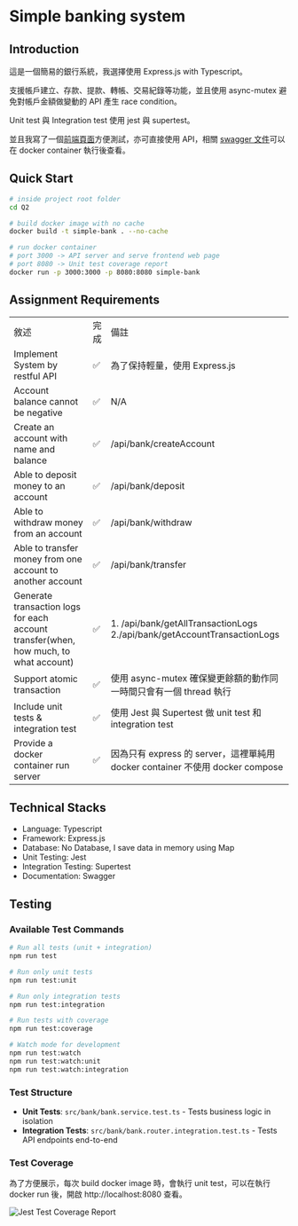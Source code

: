 # Simple banking system
## Introduction
這是一個簡易的銀行系統，我選擇使用 Express.js with Typescript。<br>

支援帳戶建立、存款、提款、轉帳、交易紀錄等功能，並且使用 async-mutex 避免對帳戶金額做變動的 API 產生 race condition。<br>

Unit test 與 Integration test 使用 jest 與 supertest。

並且我寫了一個[前端頁面](http://localhost:3000)方便測試，亦可直接使用 API，相關 [swagger 文件](http://localhost:3000/swagger)可以在 docker container 執行後查看。

## Quick Start
```bash
# inside project root folder
cd Q2

# build docker image with no cache
docker build -t simple-bank . --no-cache

# run docker container
# port 3000 -> API server and serve frontend web page
# port 8080 -> Unit test coverage report
docker run -p 3000:3000 -p 8080:8080 simple-bank
```

## Assignment Requirements
<table>
    <tr>
        <td>敘述</td>
        <td>完成</td>
        <td>備註</td>
    </tr>
    <tr>
        <td>Implement System by restful API </td>
        <td>✅</td>
        <td>為了保持輕量，使用 Express.js</td>
    </tr>
    <tr>
        <td>Account balance cannot be negative</td>
        <td>✅</td>
        <td>N/A</td>
    </tr>
    <tr>
        <td>Create an account with name and balance</td>
        <td>✅</td>
        <td>/api/bank/createAccount</td>
    </tr>
    <tr>
        <td>Able to deposit money to an account</td>
        <td>✅</td>
        <td>/api/bank/deposit</td>
    </tr>
    <tr>
        <td>Able to withdraw money from an account</td>
        <td>✅</td>
        <td>/api/bank/withdraw</td>
    </tr>
    <tr>
        <td>Able to transfer money from one account to another account</td>
        <td>✅</td>
        <td>/api/bank/transfer</td>
    </tr>
    <tr>
        <td>Generate transaction logs for each account transfer(when, how much, to what account)</td>
        <td>✅</td>
        <td>
            1. /api/bank/getAllTransactionLogs<br>2./api/bank/getAccountTransactionLogs
        </td>
    </tr>
    <tr>
        <td>Support atomic transaction</td>
        <td>✅</td>
        <td>使用 async-mutex 確保變更餘額的動作同一時間只會有一個 thread 執行</td>
    </tr>
    <tr>
        <td>Include unit tests & integration test</td>
        <td>✅</td>
        <td>使用 Jest 與 Supertest 做 unit test 和 integration test</td>
    </tr>
    <tr>
        <td>Provide a docker container run server</td>
        <td>✅</td>
        <td>因為只有 express 的 server，這裡單純用 docker container 不使用 docker compose</td>
    </tr>
</table>

## Technical Stacks
- Language: Typescript
- Framework: Express.js
- Database: No Database, I save data in memory using Map
- Unit Testing: Jest
- Integration Testing: Supertest
- Documentation: Swagger

## Testing
### Available Test Commands
```bash
# Run all tests (unit + integration)
npm run test

# Run only unit tests
npm run test:unit

# Run only integration tests
npm run test:integration

# Run tests with coverage
npm run test:coverage

# Watch mode for development
npm run test:watch
npm run test:watch:unit
npm run test:watch:integration
```

### Test Structure

- **Unit Tests**: `src/bank/bank.service.test.ts` - Tests business logic in isolation
- **Integration Tests**: `src/bank/bank.router.integration.test.ts` - Tests API endpoints end-to-end

### Test Coverage

為了方便展示，每次 build docker image 時，會執行 unit test，可以在執行 docker run 後，開啟 http://localhost:8080 查看。

![Jest Test Coverage Report](https://pub-d3072a93d1ae4cb9b4ff48e336a3bdf0.r2.dev/testCoverage.png)